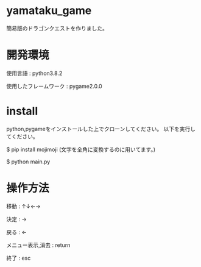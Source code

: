 # yamataku_game
簡易版のドラゴンクエストを作りました。

# 開発環境
使用言語 : python3.8.2

使用したフレームワーク : pygame2.0.0

# install
python,pygameをインストールした上でクローンしてください。
以下を実行してください。

$ pip install mojimoji
(文字を全角に変換するのに用いてます。)

$ python main.py

# 操作方法
移動 : ↑↓←→

決定 : →

戻る : ←

メニュー表示,消去 : return

終了 : esc


